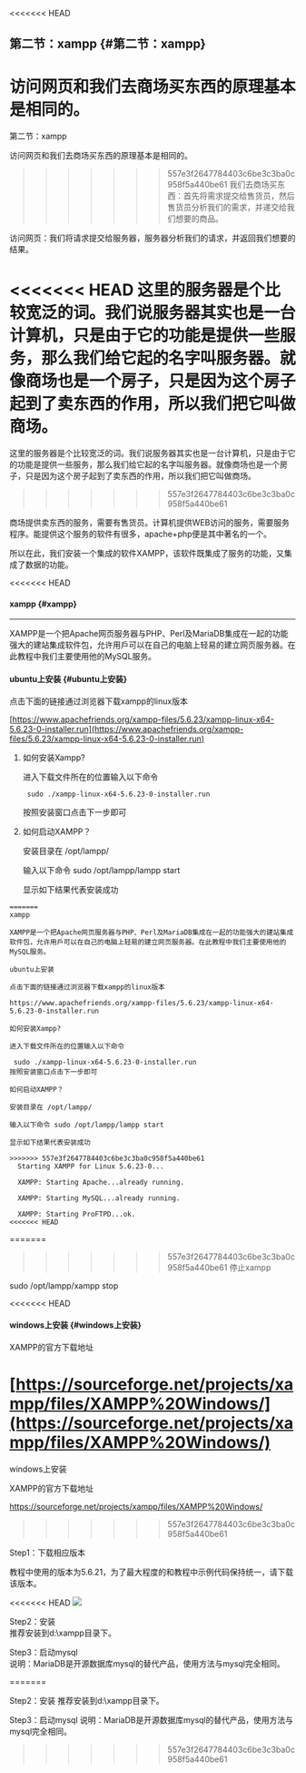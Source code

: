 <<<<<<< HEAD
## 第二节：xampp {#第二节：xampp}

访问网页和我们去商场买东西的原理基本是相同的。  
=======
第二节：xampp

访问网页和我们去商场买东西的原理基本是相同的。
>>>>>>> 557e3f2647784403c6be3c3ba0c958f5a440be61
我们去商场买东西：首先将需求提交给售货员，然后售货员分析我们的需求，并递交给我们想要的商品。

访问网页：我们将请求提交给服务器，服务器分析我们的请求，并返回我们想要的结果。

<<<<<<< HEAD
这里的**服务器**是个比较宽泛的词。我们说服务器其实也是一台计算机，只是由于它的功能是提供一些服务，那么我们给它起的名字叫服务器。就像商场也是一个房子，只是因为这个房子起到了卖东西的作用，所以我们把它叫做商场。
=======
这里的服务器是个比较宽泛的词。我们说服务器其实也是一台计算机，只是由于它的功能是提供一些服务，那么我们给它起的名字叫服务器。就像商场也是一个房子，只是因为这个房子起到了卖东西的作用，所以我们把它叫做商场。
>>>>>>> 557e3f2647784403c6be3c3ba0c958f5a440be61

商场提供卖东西的服务，需要有售货员。计算机提供WEB访问的服务，需要服务程序。能提供这个服务的软件有很多，apache+php便是其中著名的一个。

所以在此，我们安装一个集成的软件XAMPP，该软件既集成了服务的功能，又集成了数据的功能。

<<<<<<< HEAD
#### **xampp** {#xampp}

---

XAMPP是一个把Apache网页服务器与PHP、Perl及MariaDB集成在一起的功能强大的建站集成软件包，允许用戶可以在自己的电脑上轻易的建立网页服务器。在此教程中我们主要使用他的MySQL服务。

#### ubuntu上安装 {#ubuntu上安装}

点击下面的链接通过浏览器下载xampp的linux版本

[https://www.apachefriends.org/xampp-files/5.6.23/xampp-linux-x64-5.6.23-0-installer.run](https://www.apachefriends.org/xampp-files/5.6.23/xampp-linux-x64-5.6.23-0-installer.run)

1. 如何安装Xampp?

   进入下载文件所在的位置输入以下命令

   ```
    sudo ./xampp-linux-x64-5.6.23-0-installer.run

   ```

   按照安装窗口点击下一步即可

2. 如何启动XAMPP？

   安装目录在 /opt/lampp/

   输入以下命令 sudo /opt/lampp/lampp start

   显示如下结果代表安装成功

```
=======
xampp

XAMPP是一个把Apache网页服务器与PHP、Perl及MariaDB集成在一起的功能强大的建站集成软件包，允许用戶可以在自己的电脑上轻易的建立网页服务器。在此教程中我们主要使用他的MySQL服务。

ubuntu上安装

点击下面的链接通过浏览器下载xampp的linux版本

https://www.apachefriends.org/xampp-files/5.6.23/xampp-linux-x64-5.6.23-0-installer.run

如何安装Xampp?

进入下载文件所在的位置输入以下命令

 sudo ./xampp-linux-x64-5.6.23-0-installer.run
按照安装窗口点击下一步即可

如何启动XAMPP？

安装目录在 /opt/lampp/

输入以下命令 sudo /opt/lampp/lampp start

显示如下结果代表安装成功

>>>>>>> 557e3f2647784403c6be3c3ba0c958f5a440be61
  Starting XAMPP for Linux 5.6.23-0...

  XAMPP: Starting Apache...already running.

  XAMPP: Starting MySQL...already running.

  XAMPP: Starting ProFTPD...ok.
<<<<<<< HEAD

```

=======
>>>>>>> 557e3f2647784403c6be3c3ba0c958f5a440be61
停止xampp

sudo /opt/lampp/xampp stop

<<<<<<< HEAD
#### windows上安装 {#windows上安装}

XAMPP的官方下载地址

[https://sourceforge.net/projects/xampp/files/XAMPP%20Windows/](https://sourceforge.net/projects/xampp/files/XAMPP%20Windows/)
=======
windows上安装

XAMPP的官方下载地址

https://sourceforge.net/projects/xampp/files/XAMPP%20Windows/
>>>>>>> 557e3f2647784403c6be3c3ba0c958f5a440be61

Step1：下载相应版本

教程中使用的版本为5.6.21，为了最大程度的和教程中示例代码保持统一，请下载该版本。

<<<<<<< HEAD
![](https://box.kancloud.cn/c1160a7517d192fa537816576564da39_650x111.png)

Step2：安装  
推荐安装到d:\xampp目录下。

Step3：启动mysql  
说明：MariaDB是开源数据库mysql的替代产品，使用方法与mysql完全相同。

=======


Step2：安装
推荐安装到d:\xampp目录下。

Step3：启动mysql
说明：MariaDB是开源数据库mysql的替代产品，使用方法与mysql完全相同。
>>>>>>> 557e3f2647784403c6be3c3ba0c958f5a440be61
